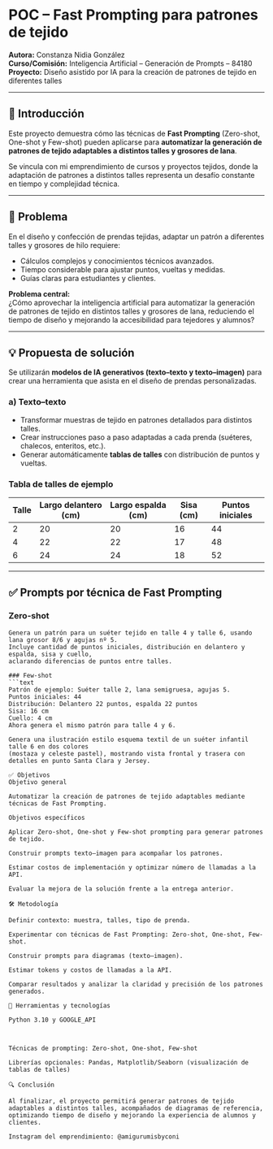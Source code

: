 # POC – Fast Prompting para patrones de tejido

**Autora:** Constanza Nidia González  
**Curso/Comisión:** Inteligencia Artificial – Generación de Prompts – 84180  
**Proyecto:** Diseño asistido por IA para la creación de patrones de tejido en diferentes talles  

---

## 🎯 Introducción
Este proyecto demuestra cómo las técnicas de **Fast Prompting** (Zero-shot, One-shot y Few-shot) pueden aplicarse para **automatizar la generación de patrones de tejido adaptables a distintos talles y grosores de lana**.  

Se vincula con mi emprendimiento de cursos y proyectos tejidos, donde la adaptación de patrones a distintos talles representa un desafío constante en tiempo y complejidad técnica.

---

## 🚩 Problema
En el diseño y confección de prendas tejidas, adaptar un patrón a diferentes talles y grosores de hilo requiere:  
- Cálculos complejos y conocimientos técnicos avanzados.  
- Tiempo considerable para ajustar puntos, vueltas y medidas.  
- Guías claras para estudiantes y clientes.  

**Problema central:**  
¿Cómo aprovechar la inteligencia artificial para automatizar la generación de patrones de tejido en distintos talles y grosores de lana, reduciendo el tiempo de diseño y mejorando la accesibilidad para tejedores y alumnos?

---

## 💡 Propuesta de solución
Se utilizarán **modelos de IA generativos (texto–texto y texto–imagen)** para crear una herramienta que asista en el diseño de prendas personalizadas.

### a) Texto–texto
- Transformar muestras de tejido en patrones detallados para distintos talles.  
- Crear instrucciones paso a paso adaptadas a cada prenda (suéteres, chalecos, enteritos, etc.).  
- Generar automáticamente **tablas de talles** con distribución de puntos y vueltas.

### Tabla de talles de ejemplo

| Talle | Largo delantero (cm) | Largo espalda (cm) | Sisa (cm) | Puntos iniciales |
|-------|--------------------|------------------|-----------|----------------|
| 2     | 20                 | 20               | 16        | 44             |
| 4     | 22                 | 22               | 17        | 48             |
| 6     | 24                 | 24               | 18        | 52             |

---

## ✅ Prompts por técnica de Fast Prompting

### Zero-shot
```text
Genera un patrón para un suéter tejido en talle 4 y talle 6, usando lana grosor 8/6 y agujas nº 5.
Incluye cantidad de puntos iniciales, distribución en delantero y espalda, sisa y cuello, 
aclarando diferencias de puntos entre talles.

### Few-shot
```text
Patrón de ejemplo: Suéter talle 2, lana semigruesa, agujas 5.
Puntos iniciales: 44
Distribución: Delantero 22 puntos, espalda 22 puntos
Sisa: 16 cm
Cuello: 4 cm
Ahora genera el mismo patrón para talle 4 y 6.

Genera una ilustración estilo esquema textil de un suéter infantil talle 6 en dos colores 
(mostaza y celeste pastel), mostrando vista frontal y trasera con detalles en punto Santa Clara y Jersey.

✅ Objetivos
Objetivo general

Automatizar la creación de patrones de tejido adaptables mediante técnicas de Fast Prompting.

Objetivos específicos

Aplicar Zero-shot, One-shot y Few-shot prompting para generar patrones de tejido.

Construir prompts texto–imagen para acompañar los patrones.

Estimar costos de implementación y optimizar número de llamadas a la API.

Evaluar la mejora de la solución frente a la entrega anterior.

🛠️ Metodología

Definir contexto: muestra, talles, tipo de prenda.

Experimentar con técnicas de Fast Prompting: Zero-shot, One-shot, Few-shot.

Construir prompts para diagramas (texto–imagen).

Estimar tokens y costos de llamadas a la API.

Comparar resultados y analizar la claridad y precisión de los patrones generados.

🔧 Herramientas y tecnologías

Python 3.10 y GOOGLE_API



Técnicas de prompting: Zero-shot, One-shot, Few-shot

Librerías opcionales: Pandas, Matplotlib/Seaborn (visualización de tablas de talles)

🔍 Conclusión

Al finalizar, el proyecto permitirá generar patrones de tejido adaptables a distintos talles, acompañados de diagramas de referencia, optimizando tiempo de diseño y mejorando la experiencia de alumnos y clientes.

Instagram del emprendimiento: @amigurumisbyconi